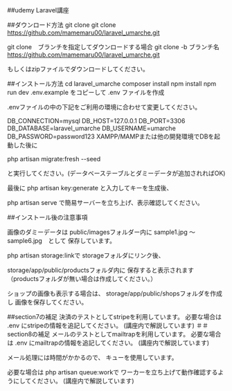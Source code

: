 ##udemy Laravel講座

##ダウンロード方法
git clone
git clone https://github.com/mamemaru00/laravel_umarche.git

git clone　ブランチを指定してダウンロードする場合
git clone -b ブランチ名 https://github.com/mamemaru00/laravel_umarche.git

もしくはzipファイルでダウンロードしてください。

##インストール方法
cd laravel_umarche
composer install
npm install
npm run dev
.env.example をコピーして .env ファイルを作成

.envファイルの中の下記をご利用の環境に合わせて変更してください。

DB_CONNECTION=mysql
DB_HOST=127.0.0.1
DB_PORT=3306
DB_DATABASE=laravel_umarche
DB_USERNAME=umarche
DB_PASSWORD=password123
XAMPP/MAMPまたは他の開発環境でDBを起動した後に

php artisan migrate:fresh --seed

と実行してください。(データベーステーブルとダミーデータが追加されればOK)

最後に php artisan key:generate と入力してキーを生成後、

php artisan serve で簡易サーバーを立ち上げ、表示確認してください。

##インストール後の注意事項

画像のダミーデータは
public/imagesフォルダー内に
sample1.jpg 〜 sample6.jpg　として
保存しています。

php artisan storage:linkで
storageフォルダにリンク後、

storage/app/public/productsフォルダ内に
保存すると表示されます
（productsフォルダが無い場合は作成してください。）

ショップの画像も表示する場合は、
storage/app/public/shopsフォルダを作成し
画像を保存してください。


##section7の補足
決済のテストとしてstripeを利用しています。 
必要な場合は .env にstripeの情報を追記してください。 
(講座内で解説しています)
＃＃section8の補足
メールのテストとしてmailtrapを利用しています。 
必要な場合は .env にmailtrapの情報を追記してください。 (講座内で解説しています)

メール処理には時間がかかるので、 キューを使用しています。

必要な場合は php artisan queue:workで ワーカーを立ち上げて動作確認するようにしてください。 
(講座内で解説しています)